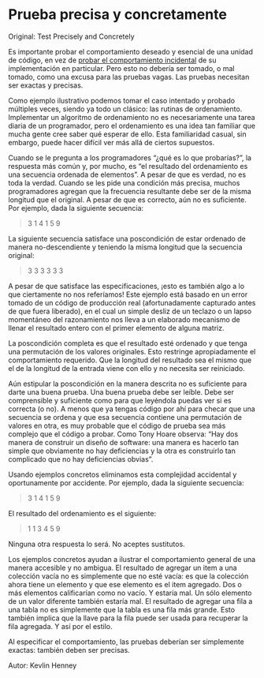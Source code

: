 # Prueba precisa y concretamente

Original: Test Precisely and Concretely

Es importante probar el comportamiento deseado y esencial de una unidad
de código, en vez de [probar el comportamiento incidental][1] de su
implementación en particular. Pero esto no debería ser tomado, o mal
tomado, como una excusa para las pruebas vagas. Las pruebas necesitan
ser exactas y precisas.

Como ejemplo ilustrativo podemos tomar el caso intentado y probado
múltiples veces, siendo ya todo un clásico: las rutinas de ordenamiento.
Implementar un algoritmo de ordenamiento no es necesariamente una tarea
diaria de un programador, pero el ordenamiento es una idea tan familiar
que mucha gente cree saber qué esperar de ello. Esta familiaridad
casual, sin embargo, puede hacer difícil ver más allá de ciertos
supuestos.

Cuando se le pregunta a los programadores “¿qué es lo que probarías?”,
la respuesta más común y, por mucho, es “el resultado del ordenamiento
es una secuencia ordenada de elementos”. A pesar de que es verdad, no es
toda la verdad. Cuando se les pide una condición más precisa, muchos
programadores agregan que la frecuencia resultante debe ser de la misma
longitud que el original. A pesar de que es correcto, aún no es
suficiente. Por ejemplo, dada la siguiente secuencia:

>3 1 4 1 5 9

La siguiente secuencia satisface una poscondición de estar ordenado de
manera no-descendiente y teniendo la misma longitud que la secuencia
original:

>3 3 3 3 3 3

A pesar de que satisface las especificaciones, ¡esto es también algo a
lo que ciertamente no nos referíamos! Este ejemplo está basado en un
error tomado de un código de producción real (afortunadamente capturado
antes de que fuera liberado), en el cual un simple desliz de un teclazo
o un lapso momentáneo del razonamiento nos lleva a un elaborado
mecanismo de llenar el resultado entero con el primer elemento de alguna
matriz.

La poscondición completa es que el resultado esté ordenado y que tenga
una permutación de los valores originales. Esto restringe apropiadamente
el comportamiento requerido. Que la longitud del resultado sea el mismo
que el de la longitud de la entrada viene con ello y no necesita ser
reiniciado.

Aún estipular la poscondición en la manera descrita no es suficiente
para darte una buena prueba. Una buena prueba debe ser leíble. Debe ser
comprensible y suficiente como para que leyéndola puedas ver si es
correcta (o no). A menos que ya tengas código por ahí para checar que
una secuencia se ordena y que esa secuencia contiene una permutación de
valores en otra, es muy probable que el código de prueba sea más
complejo que el código a probar. Como Tony Hoare observa: “Hay dos
manera de construir un diseño de software: una manera es hacerlo tan
simple que obviamente no hay deficiencias y la otra es construirlo tan
complicado que no hay deficiencias obvias”.

Usando ejemplos concretos eliminamos esta complejidad accidental y
oportunamente por accidente. Por ejemplo, dada la siguiente secuencia:

>3 1 4 1 5 9

El resultado del ordenamiento es el siguiente:

>1 1 3 4 5 9

Ninguna otra respuesta lo será. No aceptes sustitutos.

Los ejemplos concretos ayudan a ilustrar el comportamiento general de
una manera accesible y no ambigua. El resultado de agregar un item a una
colección vacía no es simplemente que no esté vacía: es que la colección
ahora tiene un elemento y que ese elemento es el item agregado. Dos o
más elementos calificarían como no vacío. Y estaría mal. Un sólo elemento
de un valor diferente también estaría mal. El resultado de agregar una
fila a una tabla no es simplemente que la tabla es una fila más grande.
Esto también implica que la llave para la fila puede ser usada para
recuperar la fila agregada. Y así por el estilo.

Al especificar el comportamiento, las pruebas deberían ser simplemente
exactas: también deben ser precisas.

[1]: prueba-comportamiento-requerido-no-incidental.html

Autor: Kevlin Henney
